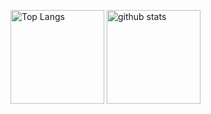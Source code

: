 <p align="left"> 
  <img alt="Top Langs" height="150px" src="https://github-readme-stats.vercel.app/api/top-langs/?username=yuya-okada527&layout=compact&count_private=true&show_icons=true&show_icons=true&theme=onedark" />
  <img alt="github stats" height="150px" src="https://github-readme-stats.vercel.app/api?username=yuya-okada527&count_private=true&show_icons=true&show_icons=true&theme=onedark&langs_count=8" />
</p>
